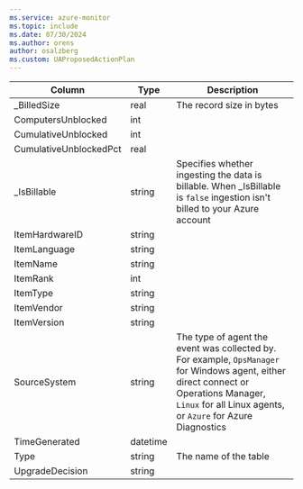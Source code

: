 ```yaml
---
ms.service: azure-monitor
ms.topic: include
ms.date: 07/30/2024
ms.author: orens
author: osalzberg
ms.custom: UAProposedActionPlan
---
```



| Column | Type | Description |
|---|---|---|
| _BilledSize | real | The record size in bytes |
| ComputersUnblocked | int |   |
| CumulativeUnblocked | int |   |
| CumulativeUnblockedPct | real |   |
| _IsBillable | string | Specifies whether ingesting the data is billable. When _IsBillable is `false` ingestion isn't billed to your Azure account |
| ItemHardwareID | string |   |
| ItemLanguage | string |   |
| ItemName | string |   |
| ItemRank | int |   |
| ItemType | string |   |
| ItemVendor | string |   |
| ItemVersion | string |   |
| SourceSystem | string | The type of agent the event was collected by. For example, `OpsManager` for Windows agent, either direct connect or Operations Manager, `Linux` for all Linux agents, or `Azure` for Azure Diagnostics |
| TimeGenerated | datetime |   |
| Type | string | The name of the table |
| UpgradeDecision | string |   |
